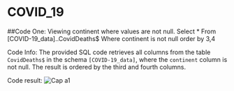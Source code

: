 # COVID_19

##Code One: Viewing continent where values are not null.
Select *
From [COVID-19_data]..CovidDeaths$
Where continent is not null 
order by 3,4 

Code Info: The provided SQL code retrieves all columns from the table `CovidDeaths$` in the schema `[COVID-19_data]`, where the `continent` column is not null. The result is ordered by the third and fourth columns.

Code result:
![Cap a1](https://github.com/jona00001/Covid-19_Project/assets/108422584/bd293ac1-80d3-425c-a032-205f90cb3325)






